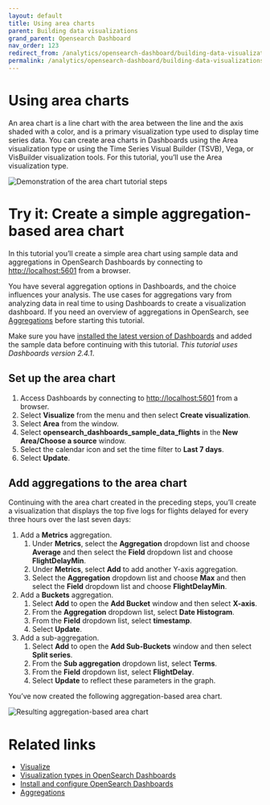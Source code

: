 ```yaml
---
layout: default
title: Using area charts
parent: Building data visualizations
grand_parent: Opensearch Dashboard
nav_order: 123
redirect_from: /analytics/opensearch-dashboard/building-data-visualizations/using-areacharts/
permalink: /analytics/opensearch-dashboard/building-data-visualizations/using-areacharts/index.html
---
```


# Using area charts

An area chart is a line chart with the area between the line and the axis shaded with a color, and is a primary visualization type used to display time series data. You can create area charts in Dashboards using the Area visualization type or using the Time Series Visual Builder (TSVB), Vega, or VisBuilder visualization tools. For this tutorial, you’ll use the Area visualization type.

![Demonstration of the area chart tutorial steps]({{site.baseurl}}/images/using-area-charts/area-tutorial.gif)

# Try it: Create a simple aggregation-based area chart

In this tutorial you’ll create a simple area chart using sample data and aggregations in OpenSearch Dashboards by connecting to  [http://localhost:5601](http://localhost:5601/)  from a browser.

You have several aggregation options in Dashboards, and the choice influences your analysis. The use cases for aggregations vary from analyzing data in real time to using Dashboards to create a visualization dashboard. If you need an overview of aggregations in OpenSearch, see  [Aggregations](https://opensearch.org/docs/latest/opensearch/aggregations/)  before starting this tutorial.

Make sure you have  [installed the latest version of Dashboards](https://opensearch.org/docs/latest/install-and-configure/install-dashboards/index/)  and added the sample data before continuing with this tutorial.  _This tutorial uses Dashboards version 2.4.1_.

## Set up the area chart[](https://opensearch.org/docs/latest/dashboards/visualize/area/#set-up-the-area-chart)

1.  Access Dashboards by connecting to  [http://localhost:5601](http://localhost:5601/)  from a browser.
2.  Select  **Visualize**  from the menu and then select  **Create visualization**.
3.  Select  **Area**  from the window.
4.  Select  **opensearch_dashboards_sample_data_flights**  in the  **New Area/Choose a source**  window.
5.  Select the calendar icon and set the time filter to  **Last 7 days**.
6.  Select  **Update**.

## Add aggregations to the area chart[](https://opensearch.org/docs/latest/dashboards/visualize/area/#add-aggregations-to-the-area-chart)

Continuing with the area chart created in the preceding steps, you’ll create a visualization that displays the top five logs for flights delayed for every three hours over the last seven days:

1.  Add a  **Metrics**  aggregation.
    1.  Under  **Metrics**, select the  **Aggregation**  dropdown list and choose  **Average**  and then select the  **Field**  dropdown list and choose  **FlightDelayMin**.
    2.  Under  **Metrics**, select  **Add**  to add another Y-axis aggregation.
    3.  Select the  **Aggregation**  dropdown list and choose  **Max**  and then select the  **Field**  dropdown list and choose  **FlightDelayMin**.
2.  Add a  **Buckets**  aggregation.
    1.  Select  **Add**  to open the  **Add Bucket**  window and then select  **X-axis**.
    2.  From the  **Aggregation**  dropdown list, select  **Date Histogram**.
    3.  From the  **Field**  dropdown list, select  **timestamp**.
    4.  Select  **Update**.
3.  Add a sub-aggregation.
    1.  Select  **Add**  to open the  **Add Sub-Buckets**  window and then select  **Split series**.
    2.  From the  **Sub aggregation**  dropdown list, select  **Terms**.
    3.  From the  **Field**  dropdown list, select  **FlightDelay**.
    4.  Select  **Update**  to reflect these parameters in the graph.

You’ve now created the following aggregation-based area chart.

![Resulting aggregation-based area chart]({{site.baseurl}}/images/using-area-charts/area-aggregation-tutorial.png)

# Related links

-   [Visualize](https://opensearch.org/docs/latest/dashboards/visualize/viz-index/)
-   [Visualization types in OpenSearch Dashboards](https://opensearch.org/docs/latest/dashboards/visualize/viz-index/)
-   [Install and configure OpenSearch Dashboards](https://opensearch.org/docs/latest/install-and-configure/install-dashboards/index/)
-   [Aggregations](https://opensearch.org/docs/latest/opensearch/aggregations/)


